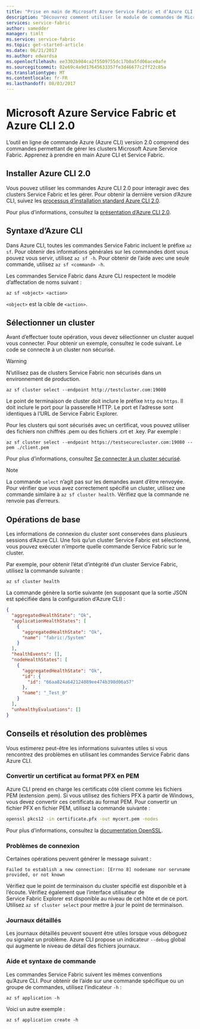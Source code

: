 ```yaml
---
title: "Prise en main de Microsoft Azure Service Fabric et d’Azure CLI 2.0"
description: "Découvrez comment utiliser le module de commandes de Microsoft Azure Service Fabric dans Azure CLI, version 2.0. Apprenez à vous connecter à un cluster et à gérer des applications."
services: service-fabric
author: samedder
manager: timlt
ms.service: service-fabric
ms.topic: get-started-article
ms.date: 06/21/2017
ms.author: edwardsa
ms.openlocfilehash: ee3302b984ca2f5509755dc17b0a5fd06ace0afe
ms.sourcegitcommit: 02e69c4a9d17645633357fe3d46677c2ff22c85a
ms.translationtype: MT
ms.contentlocale: fr-FR
ms.lasthandoff: 08/03/2017
---
```

# <a name="azure-service-fabric-and-azure-cli-20"></a>Microsoft Azure Service Fabric et Azure CLI 2.0

L’outil en ligne de commande Azure (Azure CLI) version 2.0 comprend des commandes permettant de gérer les clusters Microsoft Azure Service Fabric. Apprenez à prendre en main Azure CLI et Service Fabric.

## <a name="install-azure-cli-20"></a>Installer Azure CLI 2.0

Vous pouvez utiliser les commandes Azure CLI 2.0 pour interagir avec des clusters Service Fabric et les gérer. Pour obtenir la dernière version d’Azure CLI, suivez les [processus d’installation standard Azure CLI 2.0](https://docs.microsoft.com/en-us/cli/azure/install-azure-cli).

Pour plus d’informations, consultez la [présentation d’Azure CLI 2.0](https://docs.microsoft.com/en-us/cli/azure/overview).

## <a name="azure-cli-syntax"></a>Syntaxe d’Azure CLI

Dans Azure CLI, toutes les commandes Service Fabric incluent le préfixe `az sf`. Pour obtenir des informations générales sur les commandes dont vous pouvez vous servir, utilisez `az sf -h`. Pour obtenir de l’aide avec une seule commande, utilisez `az sf <command> -h`.

Les commandes Service Fabric dans Azure CLI respectent le modèle d’affectation de noms suivant :

```azurecli
az sf <object> <action>
```

`<object>` est la cible de `<action>`.

## <a name="select-a-cluster"></a>Sélectionner un cluster

Avant d’effectuer toute opération, vous devez sélectionner un cluster auquel vous connecter. Pour obtenir un exemple, consultez le code suivant. Le code se connecte à un cluster non sécurisé.

> [!WARNING]
> N’utilisez pas de clusters Service Fabric non sécurisés dans un environnement de production.

```azurecli
az sf cluster select --endpoint http://testcluster.com:19080
```

Le point de terminaison de cluster doit inclure le préfixe `http` ou `https`. Il doit inclure le port pour la passerelle HTTP. Le port et l’adresse sont identiques à l’URL de Service Fabric Explorer.

Pour les clusters qui sont sécurisés avec un certificat, vous pouvez utiliser des fichiers non chiffrés .pem ou des fichiers .crt et .key. Par exemple :

```azurecli
az sf cluster select --endpoint https://testsecurecluster.com:19080 --pem ./client.pem
```

Pour plus d’informations, consultez [Se connecter à un cluster sécurisé](service-fabric-connect-to-secure-cluster.md).

> [!NOTE]
> La commande `select` n’agit pas sur les demandes avant d’être renvoyée. Pour vérifier que vous avez correctement spécifié un cluster, utilisez une commande similaire à `az sf cluster health`. Vérifiez que la commande ne renvoie pas d’erreurs.

## <a name="basic-operations"></a>Opérations de base

Les informations de connexion du cluster sont conservées dans plusieurs sessions d’Azure CLI. Une fois qu’un cluster Service Fabric est sélectionné, vous pouvez exécuter n’importe quelle commande Service Fabric sur le cluster.

Par exemple, pour obtenir l’état d’intégrité d’un cluster Service Fabric, utilisez la commande suivante :

```azurecli
az sf cluster health
```

La commande génère la sortie suivante (en supposant que la sortie JSON est spécifiée dans la configuration d’Azure CLI) :

```json
{
  "aggregatedHealthState": "Ok",
  "applicationHealthStates": [
    {
      "aggregatedHealthState": "Ok",
      "name": "fabric:/System"
    }
  ],
  "healthEvents": [],
  "nodeHealthStates": [
    {
      "aggregatedHealthState": "Ok",
      "id": {
        "id": "66aa824a642124089ee474b398d06a57"
      },
      "name": "_Test_0"
    }
  ],
  "unhealthyEvaluations": []
}
```

## <a name="tips-and-troubleshooting"></a>Conseils et résolution des problèmes

Vous estimerez peut-être les informations suivantes utiles si vous rencontrez des problèmes en utilisant les commandes Service Fabric dans Azure CLI.

### <a name="convert-a-certificate-from-pfx-to-pem-format"></a>Convertir un certificat au format PFX en PEM

Azure CLI prend en charge les certificats côté client comme les fichiers PEM (extension .pem). Si vous utilisez des fichiers PFX à partir de Windows, vous devez convertir ces certificats au format PEM. Pour convertir un fichier PFX en fichier PEM, utilisez la commande suivante :

```bash
openssl pkcs12 -in certificate.pfx -out mycert.pem -nodes
```

Pour plus d’informations, consultez la [documentation OpenSSL](https://www.openssl.org/docs/).

### <a name="connection-issues"></a>Problèmes de connexion

Certaines opérations peuvent générer le message suivant :

`Failed to establish a new connection: [Errno 8] nodename nor servname provided, or not known`

Vérifiez que le point de terminaison du cluster spécifié est disponible et à l’écoute. Vérifiez également que l’interface utilisateur de Service Fabric Explorer est disponible au niveau de cet hôte et de ce port. Utilisez `az sf cluster select` pour mettre à jour le point de terminaison.

### <a name="detailed-logs"></a>Journaux détaillés

Les journaux détaillés peuvent souvent être utiles lorsque vous déboguez ou signalez un problème. Azure CLI propose un indicateur `--debug` global qui augmente le niveau de détail des fichiers journaux.

### <a name="command-help-and-syntax"></a>Aide et syntaxe de commande

Les commandes Service Fabric suivent les mêmes conventions qu’Azure CLI. Pour obtenir de l’aide sur une commande spécifique ou un groupe de commandes, utilisez l’indicateur `-h` :

```azurecli
az sf application -h
```

Voici un autre exemple :

```azurecli
az sf application create -h
```
